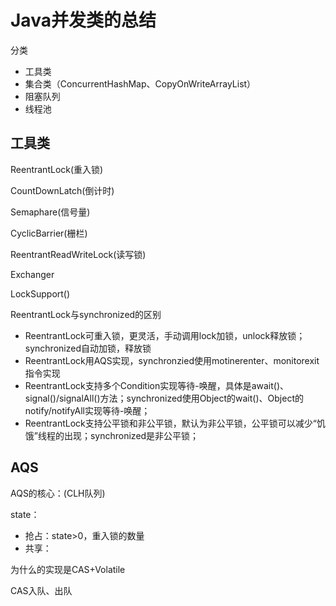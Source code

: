 # Java并发类的总结

分类

- 工具类
- 集合类（ConcurrentHashMap、CopyOnWriteArrayList）
- 阻塞队列
- 线程池

## 工具类

ReentrantLock(重入锁)

CountDownLatch(倒计时)

Semaphare(信号量)

CyclicBarrier(栅栏)

ReentrantReadWriteLock(读写锁)

Exchanger

LockSupport()

ReentrantLock与synchronized的区别

- ReentrantLock可重入锁，更灵活，手动调用lock加锁，unlock释放锁；synchronized自动加锁，释放锁
- ReentrantLock用AQS实现，synchronzied使用motinerenter、monitorexit指令实现
- ReentrantLock支持多个Condition实现等待-唤醒，具体是await()、signal()/signalAll()方法；synchronized使用Object的wait()、Object的notify/notifyAll实现等待-唤醒；
- ReentrantLock支持公平锁和非公平锁，默认为非公平锁，公平锁可以减少“饥饿”线程的出现；synchronized是非公平锁；

## AQS

AQS的核心：(CLH队列)

state：

- 抢占：state>0，重入锁的数量
- 共享：

为什么的实现是CAS+Volatile

CAS入队、出队

